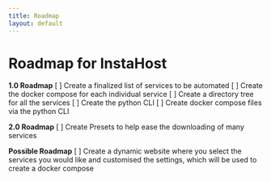 ```yaml
---
title: Roadmap
layout: default
---
```


# Roadmap for InstaHost

**1.0 Roadmap**
[ ] Create a finalized list of services to be automated
[ ] Create the docker compose for each individual service
[ ] Create a directory tree for all the services
[ ] Create the python CLI
[ ] Create docker compose files via the python CLI

**2.0 Roadmap**
[ ] Create Presets to help ease the downloading of many services

**Possible Roadmap**
[ ] Create a dynamic website where you select the services you would like and customised the settings, which will be used to create a docker compose